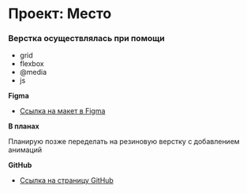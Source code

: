 # Проект: Место

### Верстка осуществлялась при помощи
* grid
* flexbox
* @media
* js

**Figma**

* [Ссылка на макет в Figma](https://www.figma.com/file/2cn9N9jSkmxD84oJik7xL7/JavaScript.-Sprint-4?node-id=0%3A1)

**В планах**

Планирую позже переделать на резиновую верстку с добавлением анимаций

**GitHub**

* [Ссылка на страницу GitHub](https://jueereas.github.io/mesto/)



